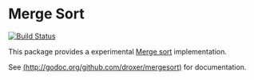 # Merge Sort

[![Build Status](https://travis-ci.org/droxer/mergesort.svg?branch=master)](https://travis-ci.org/droxer/mergesort)

This package provides a experimental [Merge sort](https://en.wikipedia.org/wiki/Merge_sort) implementation.

See [(http://godoc.org/github.com/droxer/mergesort)](http://godoc.org/github.com/droxer/mergesort) for documentation.